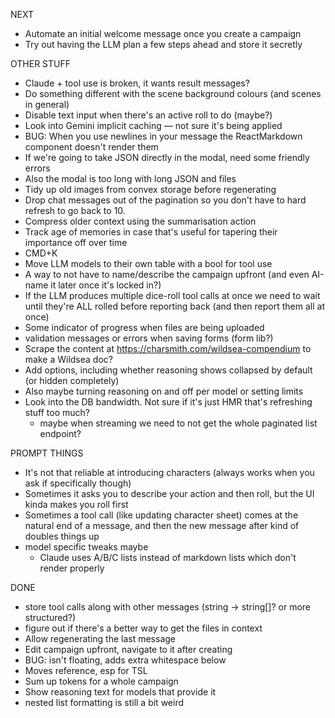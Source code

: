 NEXT

- Automate an initial welcome message once you create a campaign
- Try out having the LLM plan a few steps ahead and store it secretly

OTHER STUFF

- Claude + tool use is broken, it wants result messages?
- Do something different with the scene background colours (and scenes in general)
- Disable text input when there's an active roll to do (maybe?)
- Look into Gemini implicit caching — not sure it's being applied
- BUG: When you use newlines in your message the ReactMarkdown component doesn't render them
- If we're going to take JSON directly in the modal, need some friendly errors
- Also the modal is too long with long JSON and files
- Tidy up old images from convex storage before regenerating
- Drop chat messages out of the pagination so you don't have to hard refresh to go back to 10.
- Compress older context using the summarisation action
- Track age of memories in case that's useful for tapering their importance off over time
- CMD+K
- Move LLM models to their own table with a bool for tool use
- A way to not have to name/describe the campaign upfront (and even AI-name it later once it's locked in?)
- If the LLM produces multiple dice-roll tool calls at once we need to wait until they're ALL rolled before reporting back (and then report them all at once)
- Some indicator of progress when files are being uploaded
- validation messages or errors when saving forms (form lib?)
- Scrape the content at https://charsmith.com/wildsea-compendium to make a Wildsea doc?
- Add options, including whether reasoning shows collapsed by default (or hidden completely)
- Also maybe turning reasoning on and off per model or setting limits
- Look into the DB bandwidth. Not sure if it's just HMR that's refreshing stuff too much?
  - maybe when streaming we need to not get the whole paginated list endpoint?

PROMPT THINGS

- It's not that reliable at introducing characters (always works when you ask if specifically though)
- Sometimes it asks you to describe your action and then roll, but the UI kinda makes you roll first
- Sometimes a tool call (like updating character sheet) comes at the natural end of a message, and then the new message after kind of doubles things up
- model specific tweaks maybe
  - Claude uses A/B/C lists instead of markdown lists which don't render properly

DONE

- store tool calls along with other messages (string -> string[]? or more structured?)
- figure out if there's a better way to get the files in context
- Allow regenerating the last message
- Edit campaign upfront, navigate to it after creating
- BUG: <SidebarTrigger /> isn't floating, adds extra whitespace below
- Moves reference, esp for TSL
- Sum up tokens for a whole campaign
- Show reasoning text for models that provide it
- nested list formatting is still a bit weird
